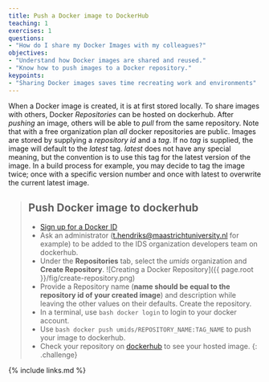 ```yaml
---
title: Push a Docker image to DockerHub
teaching: 1
exercises: 1
questions:
- "How do I share my Docker Images with my colleagues?"
objectives:
- "Understand how Docker images are shared and reused."
- "Know how to push images to a Docker repository."
keypoints:
- "Sharing Docker images saves time recreating work and environments"
---
```


When a Docker image is created, it is at first stored locally. To share images with others, Docker *Repositories* can be hosted on dockerhub. After *pushing* an image, others will be able to *pull* from the same repository. Note that with a free organization plan *all* docker repositories are public.
Images are stored by supplying a *repository id* and a *tag*. If no *tag* is supplied, the image will default to the *latest* tag. *latest* does not have any special meaning, but the convention is to use this tag for the latest version of the image. In a build process for example, you may decide to tag the image twice; once with a specific version number and once with latest to overwrite the current latest image.

> ## Push Docker image to dockerhub
>
> *   [Sign up for a Docker ID](https://hub.docker.com/signup)
> * Ask an administrator (t.hendriks@maastrichtuniversity.nl for example) to be added to the IDS organization developers team on dockerhub.
> * Under the **Repositories** tab, select the *umids* organization and **Create Repository**.
![Creating a Docker Repository]({{ page.root }}/fig/create-repository.png)
> * Provide a Repository name (**name should be equal to the repository id of your created image**) and description while leaving the other values on their defaults. Create the repository.
> * In a terminal, use ```bash docker login``` to login to your docker account.
> * Use ```bash docker push umids/REPOSITORY_NAME:TAG_NAME``` to push your image to dockerhub.
> * Check your repository on [dockerhub](https://hub.docker.com) to see your hosted image.
{: .challenge}

{% include links.md %}